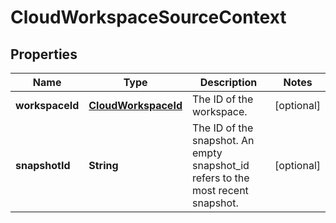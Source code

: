
# CloudWorkspaceSourceContext

## Properties
Name | Type | Description | Notes
------------ | ------------- | ------------- | -------------
**workspaceId** | [**CloudWorkspaceId**](CloudWorkspaceId.md) | The ID of the workspace. |  [optional]
**snapshotId** | **String** | The ID of the snapshot. An empty snapshot_id refers to the most recent snapshot. |  [optional]



